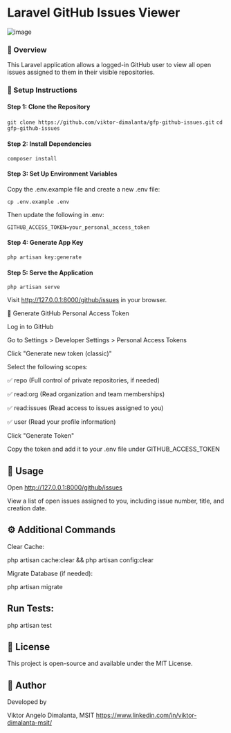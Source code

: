 # Laravel GitHub Issues Viewer

![image](https://github.com/user-attachments/assets/5e9165f3-5062-4009-b687-38c12c0a3bbe)

### 📌 Overview

This Laravel application allows a logged-in GitHub user to view all open issues assigned to them in their visible repositories.

### 🚀 Setup Instructions

#### Step 1: Clone the Repository

```git clone https://github.com/viktor-dimalanta/gfp-github-issues.git```
```cd gfp-github-issues```

#### Step 2: Install Dependencies

```composer install```

#### Step 3: Set Up Environment Variables

Copy the .env.example file and create a new .env file:

```cp .env.example .env```

Then update the following in .env:

```GITHUB_ACCESS_TOKEN=your_personal_access_token```

#### Step 4: Generate App Key

```php artisan key:generate```

#### Step 5: Serve the Application

```php artisan serve```

Visit http://127.0.0.1:8000/github/issues in your browser.

🔑 Generate GitHub Personal Access Token

Log in to GitHub

Go to Settings > Developer Settings > Personal Access Tokens

Click "Generate new token (classic)"

Select the following scopes:

✅ repo (Full control of private repositories, if needed)

✅ read:org (Read organization and team memberships)

✅ read:issues (Read access to issues assigned to you)

✅ user (Read your profile information)

Click "Generate Token"

Copy the token and add it to your .env file under GITHUB_ACCESS_TOKEN

## 📌 Usage

Open http://127.0.0.1:8000/github/issues

View a list of open issues assigned to you, including issue number, title, and creation date.

## ⚙️ Additional Commands

Clear Cache:

php artisan cache:clear && php artisan config:clear

Migrate Database (if needed):

php artisan migrate

## Run Tests:

php artisan test

## 📜 License

This project is open-source and available under the MIT License.

## 👤 Author

Developed by

Viktor Angelo Dimalanta, MSIT https://www.linkedin.com/in/viktor-dimalanta-msit/

